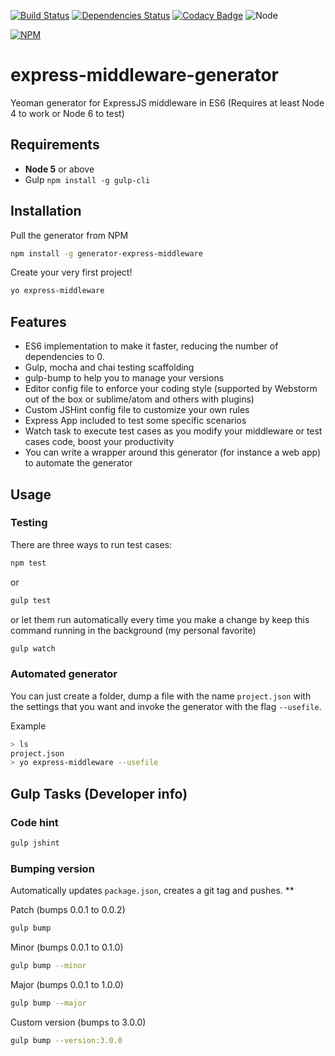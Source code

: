 [![Build Status](https://travis-ci.org/elfido/generator-express-middleware.svg?branch=master)](https://travis-ci.org/elfido/generator-express-middleware)
[![Dependencies Status](https://david-dm.org/elfido/generator-express-middleware.svg)](https://david-dm.org/elfido/generator-express-middleware.svg)
[![Codacy Badge](https://api.codacy.com/project/badge/Grade/71a01765b09340529ad9fa76ab59712d)](https://www.codacy.com/app/fidencio-garrido/generator-express-middleware?utm_source=github.com&amp;utm_medium=referral&amp;utm_content=elfido/generator-express-middleware&amp;utm_campaign=Badge_Grade)
![Node](https://img.shields.io/badge/node-4.0-brightgreen.svg)

[![NPM](https://nodei.co/npm/generator-express-middleware.png)](https://nodei.co/npm/express-slas/)

# express-middleware-generator
Yeoman generator for ExpressJS middleware in ES6 (Requires at least Node 4 to work or Node 6 to test)

## Requirements
* **Node 5** or above
* Gulp ```npm install -g gulp-cli```

## Installation
Pull the generator from NPM
```sh
npm install -g generator-express-middleware
```

Create your very first project!

```sh
yo express-middleware
```

## Features
* ES6 implementation to make it faster, reducing the number of dependencies to 0.
* Gulp, mocha and chai testing scaffolding
* gulp-bump to help you to manage your versions
* Editor config file to enforce your coding style (supported by Webstorm out of the box or sublime/atom and others with plugins)
* Custom JSHint config file to customize your own rules
* Express App included to test some specific scenarios
* Watch task to execute test cases as you modify your middleware or test cases code, boost your productivity
* You can write a wrapper around this generator (for instance a web app) to automate the generator

## Usage

### Testing
There are three ways to run test cases:

```sh
npm test
```

or

```sh
gulp test
```

or let them run automatically every time you make a change by keep this command running in the background (my personal favorite)
```sh
gulp watch
```

### Automated generator
You can just create a folder, dump a file with the name ```project.json``` with the settings that you want and invoke the generator with the flag ```--usefile```.

Example
```bash
> ls
project.json
> yo express-middleware --usefile
```

## Gulp Tasks (Developer info)

### Code hint
```sh
gulp jshint
```

### Bumping version
Automatically updates ```package.json```, creates a git tag and pushes. **

Patch (bumps 0.0.1 to 0.0.2)
```sh
gulp bump
```

Minor (bumps 0.0.1 to 0.1.0)
```sh
gulp bump --minor
```

Major (bumps 0.0.1 to 1.0.0)
```sh
gulp bump --major
```

Custom version (bumps to 3.0.0)
```sh
gulp bump --version:3.0.0
```
